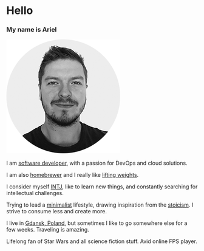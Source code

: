 # Hello
### My name is Ariel

![This is how I usually look](./public/avatar.png)

I am [software developer](https://www.linkedin.com/in/ogdowski/), with a passion for DevOps and cloud solutions.

I am also [homebrewer](https://untappd.com/Browarieli) and I really like [lifting weights](https://www.youtube.com/user/damogari/videos).

I consider myself [INTJ](https://personalityjunkie.com/the-intj/), like to learn new things, and constantly searching for intellectual challenges.

Trying to lead a [minimalist](https://nosidebar.com/minimalism/) lifestyle, drawing inspiration from the [stoicism](https://en.wikipedia.org/wiki/Stoicism). I strive to consume less and create more.

I live in [Gdansk, Poland](https://www.openstreetmap.org/#map=11/54.3612/18.5714), but sometimes I like to go somewhere else for a few weeks. Traveling is amazing.

Lifelong fan of Star Wars and all science fiction stuff. Avid online FPS player.